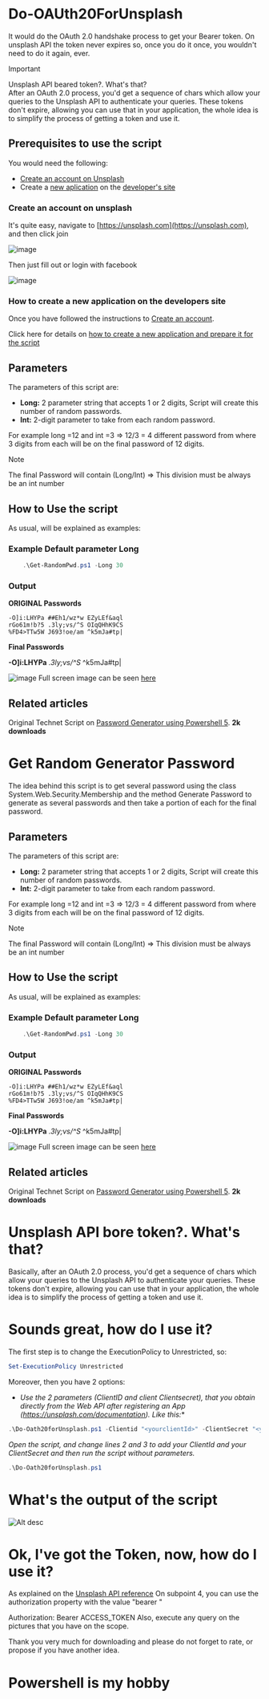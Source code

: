 # Do-OAUth20ForUnsplash

It would do the OAuth 2.0 handshake process to get your Bearer token.
On unsplash API the token never expires so, once you do it once, you wouldn't need to do it again, ever.


> [!IMPORTANT]
> Unsplash API beared token?. What's that? </br>
> After an OAuth 2.0 process, you'd get a sequence of chars which allow your queries to the Unsplash API to authenticate your queries. These tokens don't expire,  allowing you can use that in your application, the whole idea is to simplify the process of getting a token and use it.
 

## Prerequisites to use the script

You would need the following:

- [Create an account on Unsplash](#Create-an-account-on-unsplash)
- Create a [new aplication](#How-to-create-a-new-application-on-the-developers-site) on the [developer's site](https://unsplash.com/developers)

### Create an account on unsplash

It's quite easy, navigate to [https://unsplash.com](https://unsplash.com), and then click join

![image](../../Images/UnsplashAPI/join/UnsplashJoin01.png)

Then just fill out or login with facebook

![image](../../Images/UnsplashAPI/join/UnsplashJoin02.png)

### How to create a new application on the developers site

Once you have followed the instructions to [Create an account](#Create-an-account-on-unsplash).

Click here for details on [how to create a new application and prepare it for the script](Create-application)

## Parameters

The parameters of this script are:
- **Long:** 2 parameter string that accepts 1 or 2 digits, Script will create this number of random passwords.
- **Int:** 2-digit parameter to take from each random password.

For example long =12 and int =3  => 12/3 = 4 different password from where 3 digits from each will be on the final password of 12 digits.

> [!NOTE]
> The final Password will contain (Long/Int) => This division must be always be an int number


## How to Use the script

As usual, will be explained as examples:

### Example Default parameter Long

```Powershell
    .\Get-RandomPwd.ps1 -Long 30
```

### Output

**ORIGINAL Passwords** </br>
```
-O]i:LHYPa ##Eh1/wz*w EZyLEf&aql
rGo61m!b?5 .3ly;vs/^S OIqQHhK9CS
%FD4>TTw5W J693!oe/am ^k5mJa#tp|
```

**Final Passwords** </br>

**-O]i:LHYPa** *.3ly;vs/^S* ^k5mJa#tp|


![image](../../Images/PasswordGenerator/PasswordGenerator.gif)
Full screen image can be seen [here](https://recordit.co/6NwMlDhNym)


## Related articles

Original Technet Script on [Password Generator using Powershell 5](https://gallery.technet.microsoft.com/Password-Generator-using-0f99f008). **2k downloads**








 # Get Random Generator Password

The idea behind this script is to get several password using the class System.Web.Security.Membership and the method Generate Password to generate as several passwords and then take a portion of each for the final password.

## Parameters

The parameters of this script are:
- **Long:** 2 parameter string that accepts 1 or 2 digits, Script will create this number of random passwords.
- **Int:** 2-digit parameter to take from each random password.

For example long =12 and int =3  => 12/3 = 4 different password from where 3 digits from each will be on the final password of 12 digits.

> [!NOTE]
> The final Password will contain (Long/Int) => This division must be always be an int number


## How to Use the script

As usual, will be explained as examples:

### Example Default parameter Long

```Powershell
    .\Get-RandomPwd.ps1 -Long 30
```

### Output

**ORIGINAL Passwords** </br>
```
-O]i:LHYPa ##Eh1/wz*w EZyLEf&aql
rGo61m!b?5 .3ly;vs/^S OIqQHhK9CS
%FD4>TTw5W J693!oe/am ^k5mJa#tp|
```

**Final Passwords** </br>

**-O]i:LHYPa** *.3ly;vs/^S* ^k5mJa#tp|


![image](../../Images/PasswordGenerator/PasswordGenerator.gif)
Full screen image can be seen [here](https://recordit.co/6NwMlDhNym)


## Related articles

Original Technet Script on [Password Generator using Powershell 5](https://gallery.technet.microsoft.com/Password-Generator-using-0f99f008). **2k downloads**


# Unsplash API bore token?. What's that?
Basically, after an OAuth 2.0 process, you'd get a sequence of chars which allow your queries to the Unsplash API to authenticate your queries. These tokens don't expire,  allowing you can use that in your application, the whole idea is to simplify the process of getting a token and use it.

# Sounds great, how do I use it?
The first step is to change the ExecutionPolicy to Unrestricted, so:

 

 

```PowerShell
Set-ExecutionPolicy Unrestricted
 ```
 


Moreover, then you have 2 options:

* *Use the 2 parameters (ClientID and client Clientsecret), that you obtain directly from the Web API after registering an App (https://unsplash.com/documentation). Like this:**

 

 

```PowerShell
.\Do-Oath20forUnsplash.ps1 -Clientid "<yourclientId>" -ClientSecret "<yourclientsecret>"
 ```
 

*Open the script, and change lines 2 and 3 to add your ClientId and your ClientSecret and then run the script without parameters.*

 
 

```PowerShell
.\Do-Oath20forUnsplash.ps1
```

# What's the output of the script

![Alt desc](https://gallery.technet.microsoft.com/site/view/file/222533/1/output.png)
 

# Ok, I've got the Token, now, how do I use it?
As explained on the [Unsplash API reference](https://unsplash.com/documentation#authorization-workflow) On subpoint 4, you can use the authorization  property with the value "bearer <access code>"

 

Authorization: Bearer ACCESS_TOKEN
Also, execute any query on the pictures that you have on the scope.

 

Thank you very much for downloading and please do not forget to rate, or propose if you have another idea.

# Powershell is my hobby